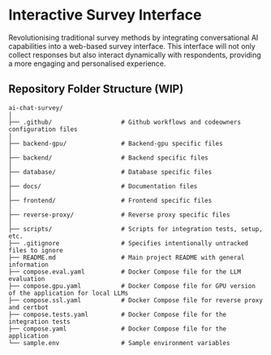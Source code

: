 # Interactive Survey Interface

Revolutionising traditional survey methods by integrating conversational AI capabilities into a web-based survey interface. This interface will not only collect responses but also interact dynamically with respondents, providing a more engaging and personalised experience.

## Repository Folder Structure (WIP)

```shell
ai-chat-survey/
│
├── .github/                   # Github workflows and codeowners configuration files
│
├── backend-gpu/               # Backend-gpu specific files
│
├── backend/                   # Backend specific files
│
├── database/                  # Database specific files
│
├── docs/                      # Documentation files
│
├── frontend/                  # Frontend specific files
│
├── reverse-proxy/             # Reverse proxy specific files
│
├── scripts/                   # Scripts for integration tests, setup, etc.
├── .gitignore                 # Specifies intentionally untracked files to ignore
├── README.md                  # Main project README with general information
├── compose.eval.yaml          # Docker Compose file for the LLM evaluation
├── compose.gpu.yaml           # Docker Compose file for GPU version of the application for local LLMs
├── compose.ssl.yaml           # Docker Compose file for reverse proxy and certbot
├── compose.tests.yaml         # Docker Compose file for the integration tests
├── compose.yaml               # Docker Compose file for the application
└── sample.env                 # Sample environment variables
```
